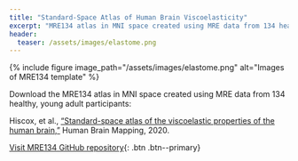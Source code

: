 ```yaml
---
title: "Standard-Space Atlas of Human Brain Viscoelasticity"
excerpt: "MRE134 atlas in MNI space created using MRE data from 134 healthy, young adult participants"
header:
  teaser: /assets/images/elastome.png
---
```


{% include figure image_path="/assets/images/elastome.png" alt="Images of MRE134 template" %}

Download the MRE134 atlas in MNI space created using MRE data from 134 healthy, young adult participants:

Hiscox, et al., <a href="https://onlinelibrary.wiley.com/doi/full/10.1002/hbm.25192"> “Standard-space atlas of the viscoelastic properties of the human brain,”</a> Human Brain Mapping, 2020.

[<i class='fab fa-github-square'></i> Visit MRE134 GitHub repository](https://github.com/mechneurolab/mre134){: .btn .btn--primary}

